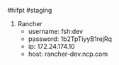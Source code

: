#hifpt #staging

1. Rancher
	- username: fsh:dev
	- password: 1b2TpTiyyB1rejRq
	- ip: 172.24.174.10
	- host: rancher-dev.ncp.com
